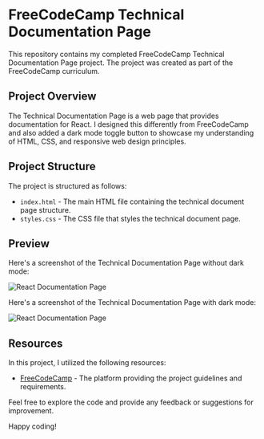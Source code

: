 # FreeCodeCamp Technical Documentation Page

This repository contains my completed FreeCodeCamp Technical Documentation Page project. The project was created as part of the FreeCodeCamp curriculum.

## Project Overview

The Technical Documentation Page is a web page that provides documentation for React. I designed this differently from FreeCodeCamp and also added a dark mode toggle button to showcase my understanding of HTML, CSS, and responsive web design principles.

## Project Structure

The project is structured as follows:

- `index.html` - The main HTML file containing the technical document page structure.
- `styles.css` - The CSS file that styles the technical document page.

## Preview

Here's a screenshot of the Technical Documentation Page without dark mode:

![React Documentation Page](https://github.com/krushnarout/React-Documentation-Page/assets/129386740/a7ba871a-3b21-4faa-8c39-9d891ee14c2c)

Here's a screenshot of the Technical Documentation Page with dark mode:

![React Documentation Page](https://github.com/krushnarout/React-Documentation-Page/assets/129386740/9c5f7d3b-7f09-4e7d-9608-b4b6c50d77da)

## Resources

In this project, I utilized the following resources:

- [FreeCodeCamp](https://www.freecodecamp.org/) - The platform providing the project guidelines and requirements.

Feel free to explore the code and provide any feedback or suggestions for improvement.

Happy coding!
